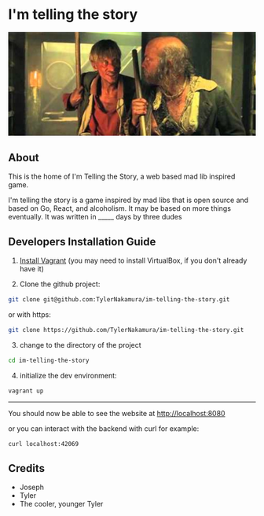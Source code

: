 # I'm telling the story

![pirates](/piratepic.jpg "I'm Telling the Story")

## About

This is the home of I'm Telling the Story, a web based mad lib inspired game.

I'm telling the story is a game inspired by mad libs that is open source and based on Go, React, and alcoholism.
It may be based on more things eventually.
It was written in _____ days by three dudes

## Developers Installation Guide

1. [Install Vagrant](https://www.vagrantup.com/docs/installation/) (you may need to install VirtualBox, if you don't already have it)

2. Clone the github project:
```bash
git clone git@github.com:TylerNakamura/im-telling-the-story.git
```

or with https:
```bash
git clone https://github.com/TylerNakamura/im-telling-the-story.git
```

3. change to the directory of the project

```bash
cd im-telling-the-story
```

4. initialize the dev environment:

```bash
vagrant up
```

---

You should now be able to see the website at [http://localhost:8080](http://localhost:8080)

or you can interact with the backend with curl for example:

```bash
curl localhost:42069
```

## Credits

- Joseph
- Tyler
- The cooler, younger Tyler
